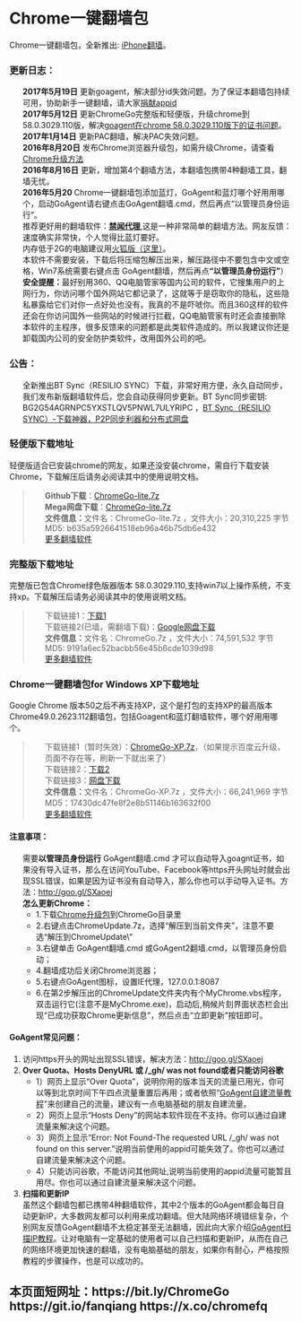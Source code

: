 ﻿<div class="markdown-body">
<h1>Chrome一键翻墙包</h1>

Chrome一键翻墙包，全新推出: <a href="https://github.com/bannedbook/fanqiang/wiki/iphone%E7%BF%BB%E5%A2%99">iPhone翻墙</a>。
<h3>更新日志：</h3>
<ul class="task-list">
<li><strong>2017年5月19日</strong> 更新goagent，解决部分id失效问题。为了保证本翻墙包持续可用，协助新手一键翻墙，请大家<a href="https://github.com/bannedbook/fanqiang/blob/master/DonateAppid.md">捐献appid<a/></li>
<li><strong>2017年5月12日</strong> 更新ChromeGo完整版和轻便版，升级chrome到58.0.3029.110版，解决<a href="https://github.com/bannedbook/fanqiang/issues/123">goagent在chrome 58.0.3029.110版下的证书问题</a>。</li>
<li><strong>2017年1月14日</strong> 更新PAC翻墙，解决PAC失效问题。</li>
<li><strong>2016年8月20日</strong> 发布Chrome浏览器升级包，如需升级Chrome，请查看<a href="#chromeupdate" target="_blank">Chrome升级方法</a></li>
<li><strong>2016年8月16日</strong> 更新，增加第4个翻墙方法，本翻墙包携带4种翻墙工具，翻墙无忧。</li>
<li><strong>2016年5月20 </strong>  Chrome一键翻墙包添加蓝灯，GoAgent和蓝灯哪个好用用哪个，启动GoAgent请右键点击GoAgent翻墙.cmd，然后再点“以管理员身份运行”。 </li>
<li>推荐更好用的翻墙软件：<strong><a href="https://github.com/bannedbook/fanqiang/wiki" target="_blank">禁闻代理</a></strong>,这是一种非常简单的翻墙方法。网友反馈：速度确实非常快，个人觉得比蓝灯要好。</li>

<li>内存低于2G的电脑建议用<a target="_blank"  href="https://github.com/bannedbook/fanqiang/wiki/%E7%81%AB%E7%8B%90firefox%E4%B8%80%E9%94%AE%E7%BF%BB%E5%A2%99%E5%8C%85">火狐版（这里）</a>。</li>

<li>本软件不需要安装，下载后将压缩包解压出来，解压路径中不要包含中文或空格，Win7系统需要右键点击 GoAgent翻墙，然后再点<strong>“以管理员身份运行”</strong>）</li>
<li>
<strong>安全提醒：</strong>最好别用360、QQ电脑管家等国内公司的软件，它搜集用户的上网行为，你访问哪个国外网站它都记录了，这就等于是窃取你的隐私，这些隐私暴露给它们对你一点好处也没有。我真的不是吓唬你。而且360这样的软件还会在你访问国外一些网站的时候进行拦截，QQ电脑管家有时还会直接删除本软件的主程序，很多反馈来的问题都是此类软件造成的。所以我建议你还是卸载国内公司的安全防护类软件，改用国外公司的吧。</li>

</ul>


<h3>公告：</h3>
<ul class="task-list">
<li>全新推出BT Sync（RESILIO SYNC）下载，非常好用方便，永久自动同步，我们发布新版翻墙软件后，您会自动获得同步更新。BT Sync同步密钥: BG2G54AGRNPC5YXSTLQV5PNWL7ULYRIPC  ，<a target="_blank" href="https://github.com/bannedbook/fanqiang/blob/master/RESILIO-SYNC/readme.md">BT Sync（RESILIO SYNC）-下载神器，P2P同步利器和分布式网盘</a></li>
</ul>

<h3>轻便版下载地址</h3> 轻便版适合已安装chrome的网友，如果还没安装chrome，需自行下载安装Chrome，下载解压后请务必阅读其中的使用说明文档。
<blockquote>
<ul class="task-list">
<li><b>Github下载</b>：<a href="https://github.com/killgfw/fg/raw/master/fqb/ChromeGo-lite.7z" target="_blank">ChromeGo-lite.7z</a></li>
<li><b>Mega网盘下载</b>：<a href="https://mega.nz/#!H41zgRDA!G2WxBoKfMAlPDw8AAHOisV8zMCODrujBNrOmVz6DSpE" target="_blank">ChromeGo-lite.7z</a>
</li>
<li>
 <b>文件信息：</b>文件名：ChromeGo-lite.7z  ，文件大小：20,310,225 字节 MD5: b635a5926641518eb96a46b75db6e432
</li>
<li>
 <a href="https://github.com/bannedbook/fanqiang/wiki" target="_blank">更多翻墙软件</a>
</li>
</ul>
</blockquote>


<h3>完整版下载地址</h3>完整版已包含Chrome绿色版器版本 58.0.3029.110,支持win7以上操作系统，不支持xp。下载解压后请务必阅读其中的使用说明文档。
<blockquote>
<ul class="task-list">
<li>
 下载链接1：<a href="https://github.com/killgfw/fg/raw/master/fqb/ChromeGo.7z" target="_blank">下载1</a>
</li>
<li>
 下载链接2(已墙，需翻墙下载)：<a href="https://drive.google.com/file/d/0BxC6-n637FMFUFFWOWtiWmN4VU0/view?usp=sharing" target="_blank">Google网盘下载</a>
</li>
<li>
 <b>文件信息：</b>文件名：ChromeGo.7z ，文件大小：74,591,532 字节  MD5: 9191a6ec52bacbb56e45b6cde1039d98
</li>
<li>
 <a href="https://github.com/bannedbook/fanqiang/wiki" target="_blank">更多翻墙软件</a>
</li>
</ul>
</blockquote>
<a name="ChromeGo-XP"></a>
<h3>Chrome一键翻墙包for Windows XP下载地址</h3>Google Chrome 版本50之后不再支持XP，这个是打包的支持XP的最高版本Chrome49.0.2623.112翻墙包，包括Goagent和蓝灯翻墙软件，哪个好用用哪个。
<blockquote>
<ul class="task-list">
<li>
 下载链接1（暂时失效）：<a href="" target="_blank">ChromeGo-XP.7z</a>，（如果提示百度云升级，页面不存在等，刷新一下就出来了）
</li>
<li>
 下载链接2：<a href="https://github.com/killgfw/fg/raw/master/fqb/ChromeGo-XP.7z" target="_blank">下载2</a>
</li>
<li>
 下载链接3：<a href="https://mega.nz/#!b89U1IIK!4O2sTapZNPyghDsb3WQHds39JM8Xa7K2sW9JYD4x-dQ" target="_blank">网盘下载</a>
</li>
<li>
 <b>文件信息：</b>文件名：ChromeGo-XP.7z  ，文件大小：66,241,969 字节  MD5：17430dc47fe8f2e8b51146b163632f00
</li>
<li>
 <a href="https://github.com/bannedbook/fanqiang/wiki" target="_blank">更多翻墙软件</a>
</li>
</ul>
</blockquote>

<h4>注意事项：</h4>
<ul class="task-list">
	<li>需要<strong>以管理员身份运行</strong>  GoAgent翻墙.cmd  才可以自动导入goagnt证书，如果没有导入证书，那么在访问YouTube、Facebook等https开头网址时就会出现SSL错误，如果是因为证书没有自动导入，那么你也可以手动导入证书。方法：<a href="http://goo.gl/SXaoej">http://goo.gl/SXaoej</a></li>

<li>
<b><a name="chromeupdate"></a>怎么更新Chrome：</b><br/>
<ul>
<li>1.下载<a href="https://raw.githubusercontent.com/killgfw/fg/master/fqb/ChromeUpdate.7z" target="_blank">Chrome升级包</a>到ChromeGo目录里</li>
<li>2.右键点击ChromeUpdate.7z，选择“解压到当前文件夹”，注意不要选“解压到ChromeUpdate\”</li>
<li>3.右键单击 GoAgent翻墙.cmd 或GoAgent2翻墙.cmd，以管理员身份启动；</li>
<li>4.翻墙成功后关闭Chrome浏览器；</li>
<li>5.右键点GoAgent图标，设置IE代理，127.0.0.1:8087</li>
<li>6.在第2步解压出的ChromeUpdate文件夹内有个MyChrome.vbs程序，双击运行它(注意不是MyChrome.exe)，启动后,稍候片刻界面状态栏会出现“已成功获取Chrome更新信息”，然后点击“立即更新”按钮即可。</li>
</ul>
</li>

</ul>
<h4>GoAgent常见问题：</h4>
<ol class="task-list">
	<li>访问https开头的网址出现SSL错误，解决方法：<a href="http://goo.gl/SXaoej">http://goo.gl/SXaoej</a>
</li>
<li>
<strong>Over Quota、Hosts DenyURL 或 /_gh/ was not found或者只能访问谷歌 </strong>

<ul>
<li>1）网页上显示“Over Quota”，说明你用的版本当天的流量已用光，你可以等到北京时间下午四点流量重置后再用；或者依照“<a href="https://github.com/bannedbook/fanqiang/wiki/GoAgent-v3.2.3---%E8%87%AA%E5%BB%BA%E7%BF%BB%E5%A2%99%E6%9C%8D%E5%8A%A1%E5%99%A8">GoAgent自建流量教程</a>”来创建自己的流量，建议有一点电脑基础的朋友自建流量。</li>
<li>2）网页上显示“Hosts Deny”的网站本软件现在不支持。你可以通过自建流量来解决这个问题。
</li>
<li>3）网页上显示“Error: Not Found-The requested URL /_gh/ was not found on this server.”说明当前使用的appid可能失效了。你也可以通过自建流量来解决这个问题。
</li>
<li>4）只能访问谷歌，不能访问其他网址,说明当前使用的appid流量可能暂且用尽。你也可以通过自建流量来解决这个问题。
</li>

</ul>
</li>

<li>
<B>扫描和更新IP</B><BR>
虽然这个翻墙包都已携带4种翻墙软件，其中2个版本的GoAgent都会每日自动更新IP，大多数网友都可以利用来成功翻墙。但大陆网络环境错综复杂，个别网友反馈GoAgent翻墙不太稳定甚至无法翻墙，因此向大家介绍<a href="https://github.com/bannedbook/fanqiang/wiki/GoAgent%E6%89%AB%E6%8F%8Fip%E6%95%99%E7%A8%8B" target="_blank">GoAgent扫描IP教程</a>。让对电脑有一定基础的使用者可以自己扫描和更新IP，从而在自己的网络环境更加快速的翻墙，没有电脑基础的朋友，如果你有耐心，严格按照教程的步骤操作，也是可以成功的。
</li>
</ol>
<h2>本页面短网址：https://bit.ly/ChromeGo    https://git.io/fanqiang    https://x.co/chromefq</h2>
</div>